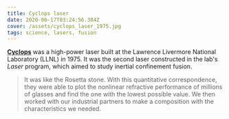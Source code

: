 ```yaml
---
title: Cyclops laser
date: 2020-06-17T03:24:56.384Z
cover: /assets/cyclops_laser_1975.jpg
tags: science, lasers, fusion
---
```

**[Cyclops](https://en.wikipedia.org/wiki/Cyclops_laser)** was a high-power laser built at the Lawrence Livermore National Laboratory (LLNL) in 1975. It was the second laser constructed in the lab's *Laser* program, which aimed to study inertial confinement fusion.


> It was like the Rosetta stone. With this quantitative correspondence, they were able to plot the nonlinear refractive performance of millions of glasses and find the one with the lowest possible value. We then worked with our industrial partners to make a composition with the characteristics we needed.